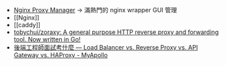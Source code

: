 
- [Nginx Proxy Manager](https://nginxproxymanager.com/) -> 滿熱門的 nginx wrapper GUI 管理
- [[Nginx]]
- [[caddy]]
- [tobychui/zoraxy: A general purpose HTTP reverse proxy and forwarding tool. Now written in Go!](https://github.com/tobychui/zoraxy)
- [後端工程師面試考什麼 — Load Balancer vs. Reverse Proxy vs. API Gateway vs. HAProxy - MyApollo](https://myapollo.com.tw/blog/backend-load-balancer-reverse-proxy-api-gateway/)
